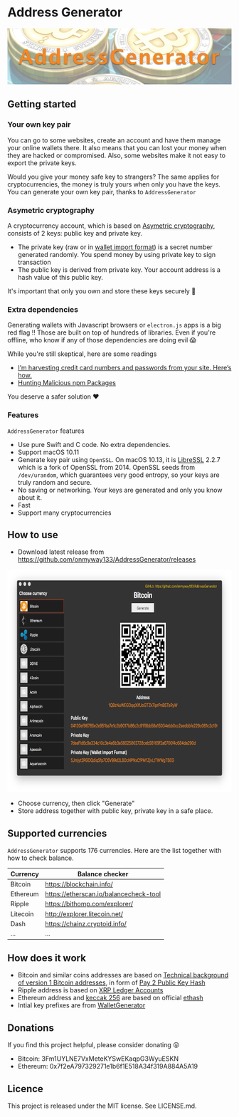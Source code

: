 Address Generator
==

![](Screenshots/Artboard.png)

## Getting started

### Your own key pair

You can go to some websites, create an account and have them manage your online wallets there. It also means that you can lost your money when they are hacked or compromised. Also, some websites make it not easy to export the private keys.

Would you give your money safe key to strangers? The same applies for cryptocurrencies, the money is truly yours when only you have the keys. You can generate your own key pair, thanks to `AddressGenerator`

### Asymetric cryptography

A cryptocurrency account, which is based on [Asymetric cryptography](https://en.wikipedia.org/wiki/Public-key_cryptography), consists of 2 keys: public key and private key.

- The private key (raw or in [wallet import format](https://en.bitcoin.it/wiki/Wallet_import_format)) is a secret number generated randomly. You spend money by using private key to sign transaction
- The public key is derived from private key. Your account address is a hash value of this public key.

It's important that only you own and store these keys securely 💪

### Extra dependencies

Generating wallets with Javascript browsers or `electron.js` apps is a big red flag ‼️  Those are built on top of hundreds of libraries. Even if you're offline, who know if any of those dependencies are doing evil 😱

While you're still skeptical, here are some readings

- [I’m harvesting credit card numbers and passwords from your site. Here’s how.](https://hackernoon.com/im-harvesting-credit-card-numbers-and-passwords-from-your-site-here-s-how-9a8cb347c5b5)
- [Hunting Malicious npm Packages](https://duo.com/blog/hunting-malicious-npm-packages)

You deserve a safer solution ♥️

### Features

`AddressGenerator` features

- Use pure Swift and C code. No extra dependencies.
- Support macOS 10.11
- Generate key pair using `OpenSSL`. On macOS 10.13, it is [LibreSSL](https://www.libressl.org/) 2.2.7 which is a fork of OpenSSL from 2014. OpenSSL seeds from `/dev/urandom`, which guarantees very good entropy, so your keys are truly random and secure.
- No saving or networking. Your keys are generated and only you know about it.
- Fast
- Support many cryptocurrencies

## How to use

- Download latest release from https://github.com/onmyway133/AddressGenerator/releases

<div align="center">
<img src="Screenshots/demo.png" height="500" />
</div>

- Choose currency, then click "Generate"
- Store address together with public key, private key in a safe place.

## Supported currencies

`AddressGenerator` supports 176 currencies. Here are the list together with how to check balance.

| Currency        | Balance checker |
| -------------   | -------------   |
| Bitcoin         | https://blockchain.info/ |
| Ethereum        | https://etherscan.io/balancecheck-tool |
| Ripple          | https://bithomp.com/explorer/ |
| Litecoin        | http://explorer.litecoin.net/ |
| Dash            | https://chainz.cryptoid.info/ |
| ...             | ... |


## How does it work

- Bitcoin and similar coins addresses are based on [Technical background of version 1 Bitcoin addresses](https://en.bitcoin.it/wiki/Technical_background_of_version_1_Bitcoin_addresses), in form of [Pay 2 Public Key Hash](https://en.bitcoin.it/wiki/Transaction#Pay-to-PubkeyHash)
- Ripple address is based on [XRP Ledger Accounts](https://ripple.com/build/accounts/)
- Ethereum address and [keccak 256](https://en.wikipedia.org/wiki/SHA-3) are based on official [ethash](https://github.com/ethereum/ethash) 
- Intial key prefixes are from [WalletGenerator](https://github.com/MichaelMure/WalletGenerator.net)

## Donations

If you find this project helpful, please consider donating 😝

- Bitcoin: 3Fm1UYLNE7VxMeteKYSwEKaqpG3WyuESKN
- Ethereum: 0x7f2eA797329271e1b6f1E518A34f319A884A5A19

## Licence

This project is released under the MIT license. See LICENSE.md.
